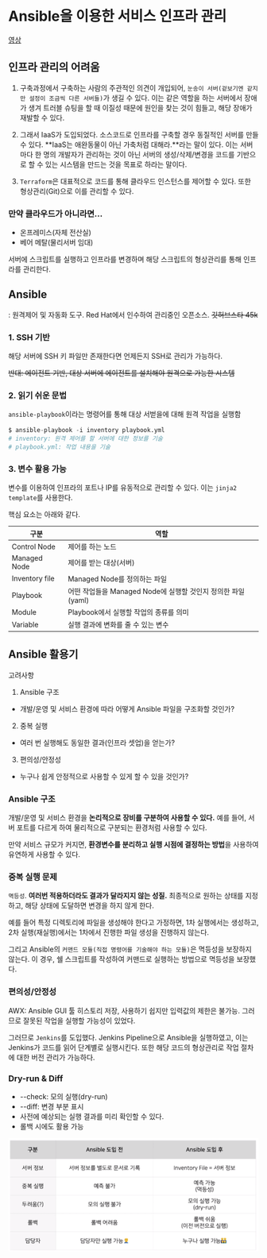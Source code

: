 # Ansible을 이용한 서비스 인프라 관리

[영상](https://www.youtube.com/watch?v=7Ti-FwEJSg4&list=PL42XJKPNDepZbqM9N11RxL5UY_5PbA_Wo&index=17&ab_channel=TOAST)

## 인프라 관리의 어려움

1. 구축과정에서 구축하는 사람의 주관적인 의견이 개입되어, `눈송이 서버(겉보기엔 같지만 설정이 조금씩 다른 서버들)`가 생길 수 있다. 이는 같은 역할을 하는 서버에서 장애가 생겨 트러블 슈팅을 할 때 이질성 때문에 원인을 찾는 것이 힘들고, 해당 장애가 재발할 수 있다.

2. 그래서 IaaS가 도입되었다. 소스코드로 인프라를 구축할 경우 동질적인 서버를 만들 수 있다. **IaaS는 애완동물이 아닌 가축처럼 대해라.**라는 말이 있다. 이는 서버마다 한 명의 개발자가 관리하는 것이 아닌 서버의 생성/삭제/변경을 코드를 기반으로 할 수 있는 시스템을 만드는 것을 목표로 하라는 말이다.

3. `Terraform`은 대표적으로 코드를 통해 클라우드 인스턴스를 제어할 수 있다. 또한 형상관리(Git)으로 이를 관리할 수 있다.

### 만약 클라우드가 아니라면...

- 온프레미스(자체 전산실)
- 베어 메탈(물리서버 임대)

서버에 스크립트를 실행하고 인프라를 변경하며 해당 스크립트의 형상관리를 통해 인프라를 관리한다.

## Ansible
: 원격제어 및 자동화 도구. Red Hat에서 인수하여 관리중인 오픈소스. ~~깃허브스타 45k~~

### 1. SSH 기반
해당 서버에 SSH 키 파일만 존재한다면 언제든지 SSH로 관리가 가능하다.

~~반대: 에이전트 기반, 대상 서버에 에이전트를 설치해야 원격으로 가능한 시스템~~

### 2. 읽기 쉬운 문법

`ansible-playbook`이라는 명령어를 통해 대상 서벋을에 대해 원격 작업을 실행함

```s
$ ansible-playbook -i inventory playbook.yml
# inventory: 원격 제어를 할 서버에 대한 정보를 기술
# playbook.yml: 작업 내용을 기술
```
### 3. 변수 활용 가능
변수를 이용하여 인프라의 포트나 IP를 유동적으로 관리할 수 있다. 이는 `jinja2 template`를 사용한다. 

핵심 요소는 아래와 같다.

| 구분 | 역할 |
| --- | --- |
| Control Node | 제어를 하는 노드 |
| Managed Node | 제어를 받는 대상(서버) |
| Inventory file | Managed Node를 정의하는 파일 |
| Playbook | 어떤 작업들을 Managed Node에 실행할 것인지 정의한 파일(yaml) |
| Module | Playbook에서 실행할 작업의 종류를 의미 |
| Variable | 실행 결과에 변화를 줄 수 있는 변수 |

## Ansible 활용기

고려사항

1. Ansible 구조
- 개발/운영 및 서비스 환경에 따라 어떻게 Ansible 파일을 구조화할 것인가?
2. 중복 실행
- 여러 번 실행해도 동일한 결과(인프라 셋업)을 얻는가?
3. 편의성/안정성
- 누구나 쉽게 안정적으로 사용할 수 있게 할 수 있을 것인가?

### Ansible 구조
개발/운영 및 서비스 환경을 **논리적으로 장비를 구분하여 사용할 수 있다.** 예를 들어, 서버 포트를 다르게 하여 물리적으로 구분되는 환경처럼 사용할 수 있다. 

만약 서비스 규모가 커지면, **환경변수를 분리하고 실행 시점에 결정하는 방법**을 사용하여 유연하게 사용할 수 있다.

### 중복 실행 문제
`멱등성`. **여러번 적용하더라도 결과가 달라지지 않는 성질.** 최종적으로 원하는 상태를 지정하고, 해당 상태에 도달하면 변경을 하지 않게 한다. 

예를 들어 특정 디렉토리에 파일을 생성해야 한다고 가정하면, 1차 실행에서는 생성하고, 2차 실행(재실행)에서는 1차에서 진행한 파일 생성을 진행하지 않는다.

그리고 Ansible의 `커맨드 모듈(직접 명령어를 기술해야 하는 모듈)`은 멱등성을 보장하지 않는다. 이 경우, 쉘 스크립트를 작성하여 커맨드로 실행하는 방법으로 멱등성을 보장했다.

### 편의성/안정성
AWX: Ansible GUI 툴
히스토리 저장, 사용하기 쉽지만 입력값의 제한은 불가능. 그러므로 잘못된 작업을 실행할 가능성이 있었다.

그러므로 `Jenkins`를 도입했다. Jenkins Pipeline으로 Ansible을 실행하였고, 이는 Jenkins가 코드를 읽어 단계별로 실행시킨다. 또한 해당 코드의 형상관리로 작업 절차에 대한 버전 관리가 가능하다.

### Dry-run & Diff
- --check: 모의 실행(dry-run)
- --diff: 변경 부분 표시
- 사전에 예상되는 실행 결과를 미리 확인할 수 있다.
- 롤백 시에도 활용 가능

![](./static/ansible-00.png)


